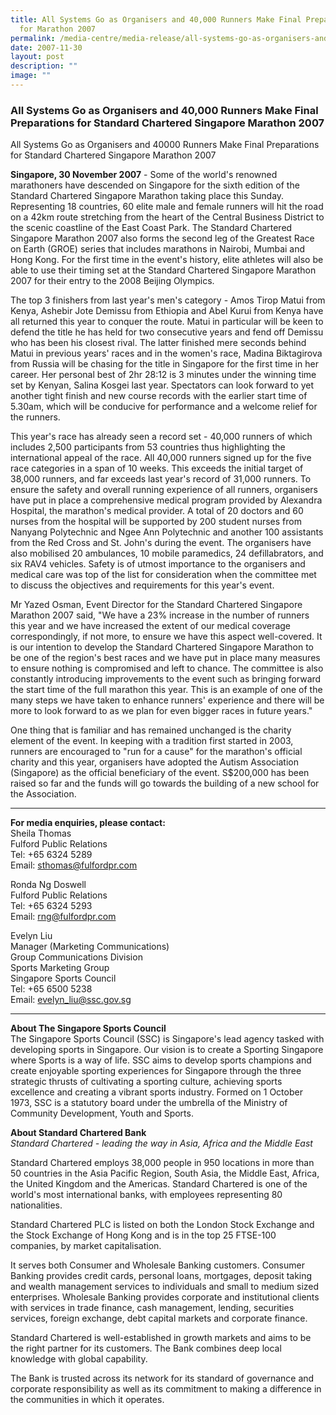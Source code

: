 ```yaml
---
title: All Systems Go as Organisers and 40,000 Runners Make Final Preparations
  for Marathon 2007
permalink: /media-centre/media-release/all-systems-go-as-organisers-and-40000-runners-make-final-preparations/
date: 2007-11-30
layout: post
description: ""
image: ""
---
```

### **All Systems Go as Organisers and 40,000 Runners Make Final Preparations for Standard Chartered Singapore Marathon 2007**

All Systems Go as Organisers and 40000 Runners Make Final Preparations for Standard Chartered Singapore Marathon 2007

**Singapore, 30 November 2007** - Some of the world's renowned marathoners have descended on Singapore for the sixth edition of the Standard Chartered Singapore Marathon taking place this Sunday. Representing 18 countries, 60 elite male and female runners will hit the road on a 42km route stretching from the heart of the Central Business District to the scenic coastline of the East Coast Park. The Standard Chartered Singapore Marathon 2007 also forms the second leg of the Greatest Race on Earth (GROE) series that includes marathons in Nairobi, Mumbai and Hong Kong. For the first time in the event's history, elite athletes will also be able to use their timing set at the Standard Chartered Singapore Marathon 2007 for their entry to the 2008 Beijing Olympics.

The top 3 finishers from last year's men's category - Amos Tirop Matui from Kenya, Ashebir Jote Demissu from Ethiopia and Abel Kurui from Kenya have all returned this year to conquer the route. Matui in particular will be keen to defend the title he has held for two consecutive years and fend off Demissu who has been his closest rival. The latter finished mere seconds behind Matui in previous years' races and in the women's race, Madina Biktagirova from Russia will be chasing for the title in Singapore for the first time in her career. Her personal best of 2hr 28:12 is 3 minutes under the winning time set by Kenyan, Salina Kosgei last year. Spectators can look forward to yet another tight finish and new course records with the earlier start time of 5.30am, which will be conducive for performance and a welcome relief for the runners.

This year's race has already seen a record set - 40,000 runners of which includes 2,500 participants from 53 countries thus highlighting the international appeal of the race. All 40,000 runners signed up for the five race categories in a span of 10 weeks. This exceeds the initial target of 38,000 runners, and far exceeds last year's record of 31,000 runners. To ensure the safety and overall running experience of all runners, organisers have put in place a comprehensive medical program provided by Alexandra Hospital, the marathon's medical provider. A total of 20 doctors and 60 nurses from the hospital will be supported by 200 student nurses from Nanyang Polytechnic and Ngee Ann Polytechnic and another 100 assistants from the Red Cross and St. John's during the event. The organisers have also mobilised 20 ambulances, 10 mobile paramedics, 24 defillabrators, and six RAV4 vehicles. Safety is of utmost importance to the organisers and medical care was top of the list for consideration when the committee met to discuss the objectives and requirements for this year's event.

Mr Yazed Osman, Event Director for the Standard Chartered Singapore Marathon 2007 said, "We have a 23% increase in the number of runners this year and we have increased the extent of our medical coverage correspondingly, if not more, to ensure we have this aspect well-covered. It is our intention to develop the Standard Chartered Singapore Marathon to be one of the region's best races and we have put in place many measures to ensure nothing is compromised and left to chance. The committee is also constantly introducing improvements to the event such as bringing forward the start time of the full marathon this year. This is an example of one of the many steps we have taken to enhance runners' experience and there will be more to look forward to as we plan for even bigger races in future years."

One thing that is familiar and has remained unchanged is the charity element of the event. In keeping with a tradition first started in 2003, runners are encouraged to "run for a cause" for the marathon's official charity and this year, organisers have adopted the Autism Association (Singapore) as the official beneficiary of the event. S$200,000 has been raised so far and the funds will go towards the building of a new school for the Association.

---

**For media enquiries, please contact:**
<br>
Sheila Thomas
<br>
Fulford Public Relations
<br>
Tel: +65 6324 5289
<br>
Email: [sthomas@fulfordpr.com](sthomas@fulfordpr.com)

Ronda Ng Doswell
<br>
Fulford Public Relations
<br>
Tel: +65 6324 5293
<br>
Email: [rng@fulfordpr.com](rng@fulfordpr.com)


Evelyn Liu
<br>
Manager (Marketing Communications)
<br>
Group Communications Division
<br>
Sports Marketing Group
<br>
Singapore Sports Council
<br>
Tel: +65 6500 5238
<br>
Email: [evelyn_liu@ssc.gov.sg](evelyn_liu@ssc.gov.sg)

---

**About The Singapore Sports Council**<br>
The Singapore Sports Council (SSC) is Singapore's lead agency tasked with developing sports in Singapore. Our vision is to create a Sporting Singapore where Sports is a way of life. SSC aims to develop sports champions and create enjoyable sporting experiences for Singapore through the three strategic thrusts of cultivating a sporting culture, achieving sports excellence and creating a vibrant sports industry. Formed on 1 October 1973, SSC is a statutory board under the umbrella of the Ministry of Community Development, Youth and Sports.

**About Standard Chartered Bank**<br>
_Standard Chartered - leading the way in Asia, Africa and the Middle East_

Standard Chartered employs 38,000 people in 950 locations in more than 50 countries in the Asia Pacific Region, South Asia, the Middle East, Africa, the United Kingdom and the Americas. Standard Chartered is one of the world's most international banks, with employees representing 80 nationalities.

Standard Chartered PLC is listed on both the London Stock Exchange and the Stock Exchange of Hong Kong and is in the top 25 FTSE-100 companies, by market capitalisation.

It serves both Consumer and Wholesale Banking customers. Consumer Banking provides credit cards, personal loans, mortgages, deposit taking and wealth management services to individuals and small to medium sized enterprises. Wholesale Banking provides corporate and institutional clients with services in trade finance, cash management, lending, securities services, foreign exchange, debt capital markets and corporate finance.

Standard Chartered is well-established in growth markets and aims to be the right partner for its customers. The Bank combines deep local knowledge with global capability.

The Bank is trusted across its network for its standard of governance and corporate responsibility as well as its commitment to making a difference in the communities in which it operates.